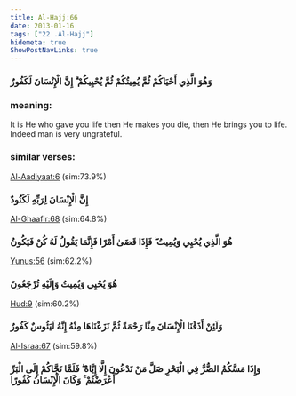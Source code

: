 ```yaml
---
title: Al-Hajj:66
date: 2013-01-16
tags: ["22 .Al-Hajj"]
hidemeta: true 
ShowPostNavLinks: true 
---
```

### وَهُوَ الَّذِي أَحْيَاكُمْ ثُمَّ يُمِيتُكُمْ ثُمَّ يُحْيِيكُمْ ۗ إِنَّ الْإِنْسَانَ لَكَفُورٌ
### meaning: 
It is He who gave you life then He makes you die, then He brings you to life. Indeed man is very ungrateful.
### similar verses: 

[Al-Aadiyaat:6](/100/6) (sim:73.9%)

### إِنَّ الْإِنْسَانَ لِرَبِّهِ لَكَنُودٌ

[Al-Ghaafir:68](/40/68) (sim:64.8%)

### هُوَ الَّذِي يُحْيِي وَيُمِيتُ ۖ فَإِذَا قَضَىٰ أَمْرًا فَإِنَّمَا يَقُولُ لَهُ كُنْ فَيَكُونُ

[Yunus:56](/10/56) (sim:62.2%)

### هُوَ يُحْيِي وَيُمِيتُ وَإِلَيْهِ تُرْجَعُونَ

[Hud:9](/11/9) (sim:60.2%)

### وَلَئِنْ أَذَقْنَا الْإِنْسَانَ مِنَّا رَحْمَةً ثُمَّ نَزَعْنَاهَا مِنْهُ إِنَّهُ لَيَئُوسٌ كَفُورٌ

[Al-Israa:67](/17/67) (sim:59.8%)

### وَإِذَا مَسَّكُمُ الضُّرُّ فِي الْبَحْرِ ضَلَّ مَنْ تَدْعُونَ إِلَّا إِيَّاهُ ۖ فَلَمَّا نَجَّاكُمْ إِلَى الْبَرِّ أَعْرَضْتُمْ ۚ وَكَانَ الْإِنْسَانُ كَفُورًا
